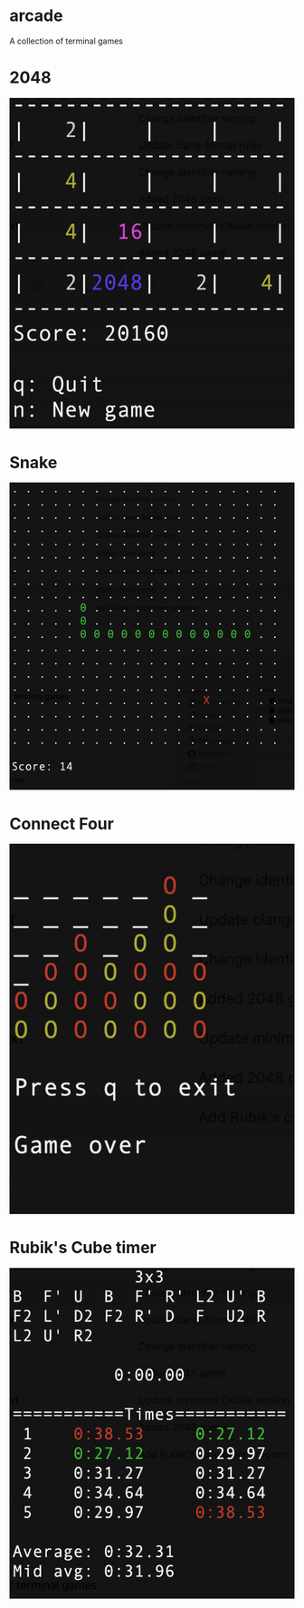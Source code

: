 # arcade

A collection of terminal games

# 2048

![2048](docs/2048.png)

# Snake

![snake](docs/snake.png)

# Connect Four

![connect_four](docs/connect_four.png)

# Rubik's Cube timer

![cube_timer](docs/cube_timer.png)

